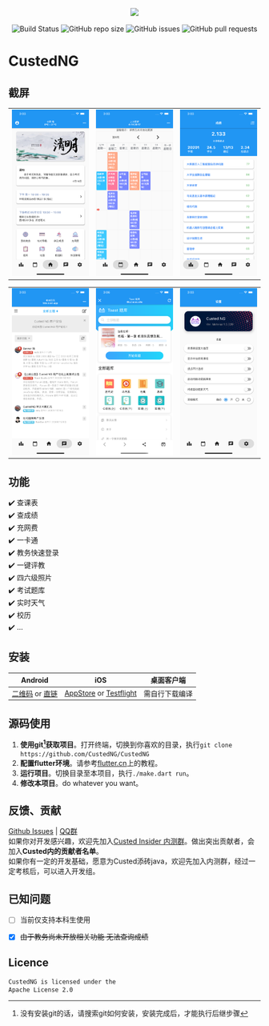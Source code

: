<p align="center">
  <img width="500px" src="https://raw.githubusercontent.com/CustedNG/CustedNG/master/screenshot/CustedNG.png">
</p>

<p align="center">
    <img alt="Build Status" src="https://api.codemagic.io/apps/5e34f30dcb13955d9f85f43f/5e34f30dcb13955d9f85f43e/status_badge.svg">
    <img alt="GitHub repo size" src="https://img.shields.io/github/repo-size/CustedNG/CustedNG">
    <img alt="GitHub issues" src="https://img.shields.io/github/issues-raw/CustedNG/CustedNG">
    <img alt="GitHub pull requests" src="https://img.shields.io/github/issues-pr/CustedNG/CustedNG">
</p>

# CustedNG

## 截屏

<table>
  <tr>
    <td>
		  <img width="200px" src="https://raw.githubusercontent.com/CustedNG/CustedNG/material/screenshot/home.png">
    </td>
    <td>
      <img width="200px" src="https://raw.githubusercontent.com/CustedNG/CustedNG/material/screenshot/schedule.png">
    </td>
    <td>
      <img width="200px" src="https://raw.githubusercontent.com/CustedNG/CustedNG/material/screenshot/grade.png">
    </td>
  </tr>
</table>

<table>
  <tr>
    <td>
		  <img width="200px" src="https://raw.githubusercontent.com/CustedNG/CustedNG/material/screenshot/bbs.png">
    </td>
    <td>
      <img width="200px" src="https://raw.githubusercontent.com/CustedNG/CustedNG/material/screenshot/tiku.png">
    </td>
    <td>
      <img width="200px" src="https://raw.githubusercontent.com/CustedNG/CustedNG/material/screenshot/setting.png">
    </td>
  </tr>
</table>

## 功能
✔️ 查课表  
✔️ 查成绩  
✔️ 充网费  
✔️ 一卡通  
✔️ 教务快速登录  
✔️ 一键评教  
✔️ 四六级照片  
✔️ 考试题库  
✔️ 实时天气  
✔️ 校历  
✔️ ...  

## 安装
|Android|iOS|桌面客户端|
|:--:|:--:|:--:|
|[二维码](https://cust.app/CustedNG.svg) or [直链](https://cust.app/app/apk/downloadUrl)|[AppStore](https://apps.apple.com/cn/app/custed/id1483085363) or [Testflight](https://cust.app/ios)|需自行下载编译|



## 源码使用
1. **使用git[^1]获取项目**。打开终端，切换到你喜欢的目录，执行`git clone https://github.com/CustedNG/CustedNG`
2. **配置flutter环境**。请参考[flutter.cn](https://flutter.cn/docs/get-started/install)上的教程。
3. **运行项目**。切换目录至本项目，执行`./make.dart run`。
4. **修改本项目**。do whatever you want。

## 反馈、贡献
[Github Issues](https://github.com/CustedNG/CustedNG/issues) | [QQ群](https://jq.qq.com/?_wv=1027&k=Hh5Yans4)  
如果你对开发感兴趣，欢迎先加入[Custed Insider 内测群](https://jq.qq.com/?_wv=1027&k=b5Yfv0KF)。做出突出贡献者，会加入**Custed内的贡献者名单**。  
如果你有一定的开发基础，愿意为Custed添砖java，欢迎先加入内测群，经过一定考核后，可以进入开发组。


## 已知问题

- [ ] 当前仅支持本科生使用
- [x] <del>由于教务尚未开放相关功能 无法查询成绩</del>


## Licence

```
CustedNG is licensed under the
Apache License 2.0
```

[^1]: 没有安装git的话，请搜索git如何安装，安装完成后，才能执行后继步骤